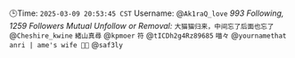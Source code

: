 🕒Time: `2025-03-09 20:53:45 CST`
Username: @`Ak1raQ_love`
*993 Following, 1259 Followers*
*Mutual Unfollow or Removal:*
`大猫猫归来，中间忘了后面也忘了` @`Cheshire_kwine`
`緒山真尋` @`kpmoer`
`符` @`tICDh2g4Rz89685`
`喵々` @`yournamethat`
`anri | ame's wife 💌🪽` @`saf3ly`


